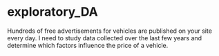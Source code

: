 # exploratory_DA
Hundreds of free advertisements for vehicles are published on your site every day. I need to study data collected over the last few years and determine which factors influence the price of a vehicle.
